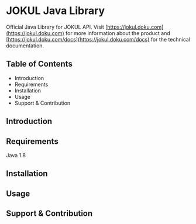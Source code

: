 # JOKUL Java Library

Official Java Library for JOKUL API. Visit [https://jokul.doku.com](https://jokul.doku.com) for more information about the product and [https://jokul.doku.com/docs](https://jokul.doku.com/docs) for the technical documentation.

## Table of Contents

- Introduction
- Requirements
- Installation
- Usage
- Support & Contribution

## Introduction

## Requirements

Java 1.8

## Installation

## Usage

## Support & Contribution
